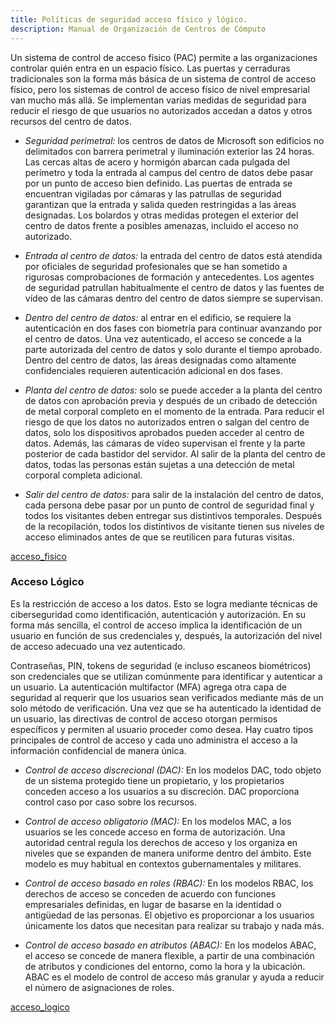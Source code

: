 ```yaml
---
title: Políticas de seguridad acceso físico y lógico.
description: Manual de Organización de Centros de Cómputo
---
```


Un sistema de control de acceso físico (PAC) permite a las organizaciones controlar quién entra en un espacio físico. Las puertas y cerraduras tradicionales son la forma más básica de un sistema de control de acceso físico, pero los sistemas de control de acceso físico de nivel empresarial van mucho más allá. Se implementan varias medidas de seguridad para reducir el riesgo de que usuarios no autorizados accedan a datos y otros recursos del centro de datos.

- *Seguridad perimetral:* los centros de datos de Microsoft son edificios no delimitados con barrera perimetral y iluminación exterior las 24 horas. Las cercas altas de acero y hormigón abarcan cada pulgada del perímetro y toda la entrada al campus del centro de datos debe pasar por un punto de acceso bien definido. Las puertas de entrada se encuentran vigiladas por cámaras y las patrullas de seguridad garantizan que la entrada y salida queden restringidas a las áreas designadas. Los bolardos y otras medidas protegen el exterior del centro de datos frente a posibles amenazas, incluido el acceso no autorizado.

- *Entrada al centro de datos:* la entrada del centro de datos está atendida por oficiales de seguridad profesionales que se han sometido a rigurosas comprobaciones de formación y antecedentes. Los agentes de seguridad patrullan habitualmente el centro de datos y las fuentes de vídeo de las cámaras dentro del centro de datos siempre se supervisan.

- *Dentro del centro de datos:* al entrar en el edificio, se requiere la autenticación en dos fases con biometría para continuar avanzando por el centro de datos. Una vez autenticado, el acceso se concede a la parte autorizada del centro de datos y solo durante el tiempo aprobado. Dentro del centro de datos, las áreas designadas como altamente confidenciales requieren autenticación adicional en dos fases.

- *Planta del centro de datos:* solo se puede acceder a la planta del centro de datos con aprobación previa y después de un cribado de detección de metal corporal completo en el momento de la entrada. Para reducir el riesgo de que los datos no autorizados entren o salgan del centro de datos, solo los dispositivos aprobados pueden acceder al centro de datos. Además, las cámaras de vídeo supervisan el frente y la parte posterior de cada bastidor del servidor. Al salir de la planta del centro de datos, todas las personas están sujetas a una detección de metal corporal completa adicional.

- *Salir del centro de datos:* para salir de la instalación del centro de datos, cada persona debe pasar por un punto de control de seguridad final y todos los visitantes deben entregar sus distintivos temporales. Después de la recopilación, todos los distintivos de visitante tienen sus niveles de acceso eliminados antes de que se reutilicen para futuras visitas.

[acceso_fisico](https://manualcc.eloychavez.dev/acceso_fisico.jpg)


### Acceso Lógico

Es la restricción de acceso a los datos. Esto se logra mediante técnicas de ciberseguridad como identificación, autenticación y autorización. En su forma más sencilla, el control de acceso implica la identificación de un usuario en función de sus credenciales y, después, la autorización del nivel de acceso adecuado una vez autenticado.

Contraseñas, PIN, tokens de seguridad (e incluso escaneos biométricos) son credenciales que se utilizan comúnmente para identificar y autenticar a un usuario. La autenticación multifactor (MFA) agrega otra capa de seguridad al requerir que los usuarios sean verificados mediante más de un solo método de verificación. Una vez que se ha autenticado la identidad de un usuario, las directivas de control de acceso otorgan permisos específicos y permiten al usuario proceder como desea. Hay cuatro tipos principales de control de acceso y cada uno administra el acceso a la información confidencial de manera única.

- *Control de acceso discrecional (DAC):* En los modelos DAC, todo objeto de un sistema protegido tiene un propietario, y los propietarios conceden acceso a los usuarios a su discreción. DAC proporciona control caso por caso sobre los recursos.

- *Control de acceso obligatorio (MAC):* En los modelos MAC, a los usuarios se les concede acceso en forma de autorización. Una autoridad central regula los derechos de acceso y los organiza en niveles que se expanden de manera uniforme dentro del ámbito. Este modelo es muy habitual en contextos gubernamentales y militares.

- *Control de acceso basado en roles (RBAC):* En los modelos RBAC, los derechos de acceso se conceden de acuerdo con funciones empresariales definidas, en lugar de basarse en la identidad o antigüedad de las personas. El objetivo es proporcionar a los usuarios únicamente los datos que necesitan para realizar su trabajo y nada más.

- *Control de acceso basado en atributos (ABAC):* En los modelos ABAC, el acceso se concede de manera flexible, a partir de una combinación de atributos y condiciones del entorno, como la hora y la ubicación. ABAC es el modelo de control de acceso más granular y ayuda a reducir el número de asignaciones de roles.

[acceso_logico](https://manualcc.eloychavez.dev/acceso_logico.jpg)